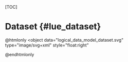 [TOC]

# Dataset  {#lue_dataset}

@htmlonly
<object
    data="logical_data_model_dataset.svg"
    type="image/svg+xml"
    style="float:right"
>
</object>
@endhtmlonly
